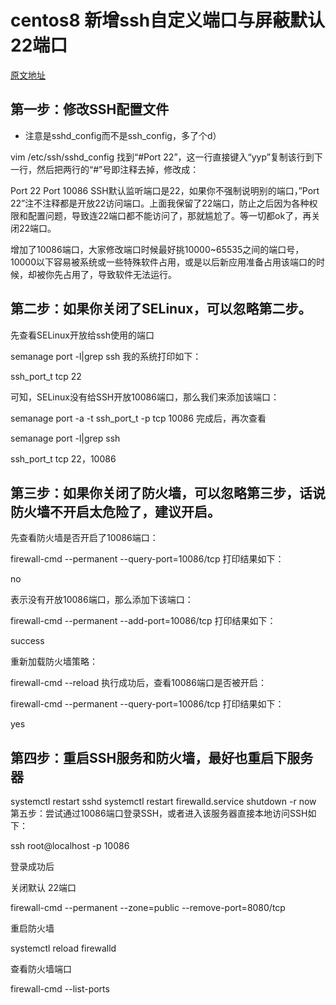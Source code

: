 # centos8 新增ssh自定义端口与屏蔽默认22端口

[原文地址](https://www.cnblogs.com/zhoulujun/p/12170309.html)

## 第一步：修改SSH配置文件

* 注意是sshd_config而不是ssh_config，多了个d）

vim /etc/ssh/sshd_config
找到“#Port 22”，这一行直接键入“yyp”复制该行到下一行，然后把两行的“#”号即注释去掉，修改成：

Port 22
Port 10086
SSH默认监听端口是22，如果你不强制说明别的端口，”Port 22”注不注释都是开放22访问端口。上面我保留了22端口，防止之后因为各种权限和配置问题，导致连22端口都不能访问了，那就尴尬了。等一切都ok了，再关闭22端口。

增加了10086端口，大家修改端口时候最好挑10000~65535之间的端口号，10000以下容易被系统或一些特殊软件占用，或是以后新应用准备占用该端口的时候，却被你先占用了，导致软件无法运行。

## 第二步：如果你关闭了SELinux，可以忽略第二步。

先查看SELinux开放给ssh使用的端口

semanage port -l|grep ssh
我的系统打印如下：

ssh_port_t tcp 22

可知，SELinux没有给SSH开放10086端口，那么我们来添加该端口：

semanage port -a -t ssh_port_t -p tcp 10086
完成后，再次查看

semanage port -l|grep ssh

ssh_port_t tcp 22，10086

## 第三步：如果你关闭了防火墙，可以忽略第三步，话说防火墙不开启太危险了，建议开启。

先查看防火墙是否开启了10086端口：

firewall-cmd --permanent --query-port=10086/tcp
打印结果如下：

no

表示没有开放10086端口，那么添加下该端口：

firewall-cmd --permanent --add-port=10086/tcp
打印结果如下：

success

重新加载防火墙策略：

firewall-cmd --reload
执行成功后，查看10086端口是否被开启：

firewall-cmd --permanent --query-port=10086/tcp
打印结果如下：

yes

## 第四步：重启SSH服务和防火墙，最好也重启下服务器

systemctl restart sshd
systemctl restart firewalld.service
shutdown -r now
第五步：尝试通过10086端口登录SSH，或者进入该服务器直接本地访问SSH如下：

ssh root@localhost -p 10086

登录成功后

关闭默认 22端口

firewall-cmd --permanent --zone=public --remove-port=8080/tcp

重启防火墙

systemctl reload firewalld

查看防火墙端口

 firewall-cmd --list-ports